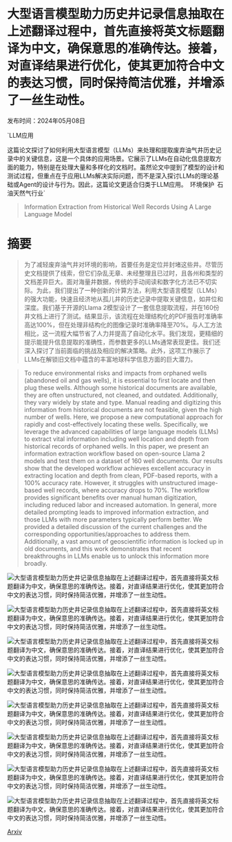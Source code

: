 # 大型语言模型助力历史井记录信息抽取在上述翻译过程中，首先直接将英文标题翻译为中文，确保意思的准确传达。接着，对直译结果进行优化，使其更加符合中文的表达习惯，同时保持简洁优雅，并增添了一丝生动性。

发布时间：2024年05月08日

`LLM应用

这篇论文探讨了如何利用大型语言模型（LLMs）来处理和提取废弃油气井历史记录中的关键信息，这是一个具体的应用场景。它展示了LLMs在自动化信息提取方面的能力，特别是在处理大量和多样化的文档时。虽然论文中提到了模型的设计和测试过程，但重点在于应用LLMs解决实际问题，而不是深入探讨LLMs的理论基础或Agent的设计与行为。因此，这篇论文更适合归类于LLM应用。` `环境保护` `石油天然气行业`

> Information Extraction from Historical Well Records Using A Large Language Model

# 摘要

> 为了减轻废弃油气井对环境的影响，首要任务是定位并封堵这些井。尽管历史文档提供了线索，但它们杂乱无章、未经整理且已过时，且各州和类型的文档差异巨大。面对海量井数据，传统的手动阅读和数字化方法已不切实际。为此，我们提出了一种创新的计算方法，利用大型语言模型（LLMs）的强大功能，快速且经济地从孤儿井的历史记录中提取关键信息，如井位和深度。我们基于开源的Llama 2模型设计了一套信息提取流程，并在160份井文档上进行了测试。结果显示，该流程在处理结构化的PDF报告时准确率高达100%，但在处理非结构化的图像记录时准确率降至70%。与人工方法相比，这一流程大幅节省了人力并提高了自动化水平。我们发现，更精细的提示能提升信息提取的准确性，而参数更多的LLMs通常表现更佳。我们还深入探讨了当前面临的挑战及相应的解决策略。此外，这项工作展示了LLMs在解锁旧文档中蕴含的丰富地球科学信息方面的巨大潜力。

> To reduce environmental risks and impacts from orphaned wells (abandoned oil and gas wells), it is essential to first locate and then plug these wells. Although some historical documents are available, they are often unstructured, not cleaned, and outdated. Additionally, they vary widely by state and type. Manual reading and digitizing this information from historical documents are not feasible, given the high number of wells. Here, we propose a new computational approach for rapidly and cost-effectively locating these wells. Specifically, we leverage the advanced capabilities of large language models (LLMs) to extract vital information including well location and depth from historical records of orphaned wells. In this paper, we present an information extraction workflow based on open-source Llama 2 models and test them on a dataset of 160 well documents. Our results show that the developed workflow achieves excellent accuracy in extracting location and depth from clean, PDF-based reports, with a 100% accuracy rate. However, it struggles with unstructured image-based well records, where accuracy drops to 70%. The workflow provides significant benefits over manual human digitization, including reduced labor and increased automation. In general, more detailed prompting leads to improved information extraction, and those LLMs with more parameters typically perform better. We provided a detailed discussion of the current challenges and the corresponding opportunities/approaches to address them. Additionally, a vast amount of geoscientific information is locked up in old documents, and this work demonstrates that recent breakthroughs in LLMs enable us to unlock this information more broadly.

![大型语言模型助力历史井记录信息抽取在上述翻译过程中，首先直接将英文标题翻译为中文，确保意思的准确传达。接着，对直译结果进行优化，使其更加符合中文的表达习惯，同时保持简洁优雅，并增添了一丝生动性。](../../../paper_images/2405.05438/LLM.png)

![大型语言模型助力历史井记录信息抽取在上述翻译过程中，首先直接将英文标题翻译为中文，确保意思的准确传达。接着，对直译结果进行优化，使其更加符合中文的表达习惯，同时保持简洁优雅，并增添了一丝生动性。](../../../paper_images/2405.05438/Prompt_1.png)

![大型语言模型助力历史井记录信息抽取在上述翻译过程中，首先直接将英文标题翻译为中文，确保意思的准确传达。接着，对直译结果进行优化，使其更加符合中文的表达习惯，同时保持简洁优雅，并增添了一丝生动性。](../../../paper_images/2405.05438/CO_example.png)

![大型语言模型助力历史井记录信息抽取在上述翻译过程中，首先直接将英文标题翻译为中文，确保意思的准确传达。接着，对直译结果进行优化，使其更加符合中文的表达习惯，同时保持简洁优雅，并增添了一丝生动性。](../../../paper_images/2405.05438/PA_example.png)

![大型语言模型助力历史井记录信息抽取在上述翻译过程中，首先直接将英文标题翻译为中文，确保意思的准确传达。接着，对直译结果进行优化，使其更加符合中文的表达习惯，同时保持简洁优雅，并增添了一丝生动性。](../../../paper_images/2405.05438/CO_example_text.png)

![大型语言模型助力历史井记录信息抽取在上述翻译过程中，首先直接将英文标题翻译为中文，确保意思的准确传达。接着，对直译结果进行优化，使其更加符合中文的表达习惯，同时保持简洁优雅，并增添了一丝生动性。](../../../paper_images/2405.05438/PA_example_text.png)

![大型语言模型助力历史井记录信息抽取在上述翻译过程中，首先直接将英文标题翻译为中文，确保意思的准确传达。接着，对直译结果进行优化，使其更加符合中文的表达习惯，同时保持简洁优雅，并增添了一丝生动性。](../../../paper_images/2405.05438/Prompt_output_example.png)

![大型语言模型助力历史井记录信息抽取在上述翻译过程中，首先直接将英文标题翻译为中文，确保意思的准确传达。接着，对直译结果进行优化，使其更加符合中文的表达习惯，同时保持简洁优雅，并增添了一丝生动性。](../../../paper_images/2405.05438/PA_Case_4_Chain_of_Thought.png)

[Arxiv](https://arxiv.org/abs/2405.05438)